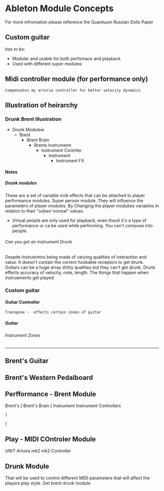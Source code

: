 # Ableton Module Concepts

For more infromation please reference the Quantuum Russian Dolls Paper

## Custom guitar

_has to be:_

-   Modular and usable for both perfomace and playback
-   Used with different super modules

## Midi controller module (for performance only)

    Compensates my arturia controller for better velocity dynamics

## Illustration of heirarchy

### Drunk Brent Illustration

-   Drunk Modulew
    -   Brent
        -   Brent Brain
            -   Brents Instrumemt
                -   Instrument Contrller
                    -   Instrument
                        -   Instrument FX

#### Notes

##### Drunk modules

These are a set of variable midi effects that can be attached to player performance modules. Super person module. They will influence the parameters of player modules. By Changing the player modukes variables in relation to their "sober/ normal" values.

-   Virtual people are only used for playback, even thouh it's a type of performance or ca be used while performing. You can't compose into people.

###### Can you get an instrument Drunk

Despite instruemtns being made of varying qualities of interaction and value. It doesn't contain the correct hookable receptors to get drunk. Guitars can be a huge array shitty qualities but they can't get drunk. Drunk effects accuracy of velocity, note, length. The things that happen when instruements get played.

### Custom guitar

#### Guitar Controller

    Transpose -  effects certain zones of guitar

##### Guitar

###### Instrument Zones

* * *

## Brent's Guitar

## Brent's Western Pedalboard

## Perfformance - Brent Module

Brent's \[
  Brent's Brain
    \[
      Instrument
        Instrument Controllers

    ]

]

## Play - MIDI COntroler Module

UNIT
  Artuira mk2
    mk2 Controller

## Drunk Module

That will be used to control different MIDI parameters that will affect the players play style. Get brent drunk module
